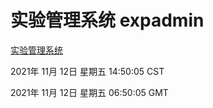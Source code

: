 # 实验管理系统 expadmin
[实验管理系统](http://59.174.24.190:56808/expadmin-782313d2-e1b1-4ea7-932e-3a55e6a1a4d0/)

2021年 11月 12日 星期五 14:50:05 CST

2021年 11月 12日 星期五 06:50:05 GMT
